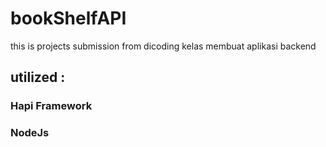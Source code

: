 # bookShelfAPI

this is projects submission from dicoding kelas membuat aplikasi backend

## utilized :
### Hapi Framework
### NodeJs
